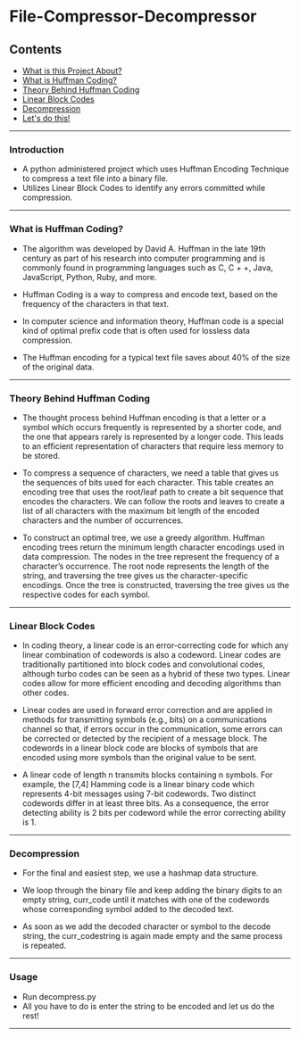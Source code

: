 # File-Compressor-Decompressor

## Contents

- [What is this Project About?](#introduction)
- [What is Huffman Coding?](#What-is-Huffman-Coding)
- [Theory Behind Huffman Coding](#Theory-Behind-Huffman-Coding)
- [Linear Block Codes](#Linear-Block-Codes)
- [Decompression](#Decompression)
- [Let's do this!](#usage)


***
### Introduction
- A python administered project which uses Huffman Encoding Technique to compress a text file into a binary file.
- Utilizes Linear Block Codes to identify any errors committed while compression.
***


### What is Huffman Coding?

- The algorithm was developed by David A. Huffman in the late 19th century as part of his research into computer programming and is commonly found in programming languages such as C, C + +, Java, JavaScript, Python, Ruby, and more.

- Huffman Coding is a way to compress and encode text, based on the frequency of the characters in that text.

- In computer science and information theory, Huffman code is a special kind of optimal prefix code that is often used for lossless data compression.

- The Huffman encoding for a typical text file saves about 40% of the size of the original data.
***

### Theory Behind Huffman Coding

- The thought process behind Huffman encoding is that a letter or a symbol which occurs frequently is represented by a shorter code, and the one that appears rarely is represented by a longer code. This leads to an efficient representation of characters that require less memory to be stored.

- To compress a sequence of characters, we need a table that gives us the sequences of bits used for each character. This table creates an encoding tree that uses the root/leaf path to create a bit sequence that encodes the characters. We can follow the roots and leaves to create a list of all characters with the maximum bit length of the encoded characters and the number of occurrences.

- To construct an optimal tree, we use a greedy algorithm. Huffman encoding trees return the minimum length character encodings used in data compression. The nodes in the tree represent the frequency of a character’s occurrence. The root node represents the length of the string, and traversing the tree gives us the character-specific encodings. Once the tree is constructed, traversing the tree gives us the respective codes for each symbol.
***

### Linear Block Codes

- In coding theory, a linear code is an error-correcting code for which any linear combination of codewords is also a codeword. Linear codes are traditionally partitioned into block codes and convolutional codes, although turbo codes can be seen as a hybrid of these two types. Linear codes allow for more efficient encoding and decoding algorithms than other codes.

- Linear codes are used in forward error correction and are applied in methods for transmitting symbols (e.g., bits) on a communications channel so that, if errors occur in the communication, some errors can be corrected or detected by the recipient of a message block. The codewords in a linear block code are blocks of symbols that are encoded using more symbols than the original value to be sent.

- A linear code of length n transmits blocks containing n symbols. For example, the [7,4] Hamming code is a linear binary code which represents 4-bit messages using 7-bit codewords. Two distinct codewords differ in at least three bits. As a consequence, the error detecting ability is 2 bits per codeword while the error correcting ability is 1.
***

### Decompression

- For the final and easiest step, we use a hashmap data structure. 

- We loop through the binary file and keep adding the binary digits to an empty string, curr_code until it matches with one of the codewords whose corresponding symbol added to the decoded text.

- As soon as we add the decoded character or symbol to the decode string, the curr_codestring is again made empty and the same process is repeated.
***

### Usage

- Run decompress.py
- All you have to do is enter the string to be encoded and let us do the rest!
***
